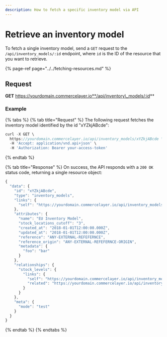 ```yaml
---
description: How to fetch a specific inventory model via API
---
```


# Retrieve an inventory model

To fetch a single inventory model, send a `GET` request to the `/api/inventory_models/:id` endpoint, where `id` is the ID of the resource that you want to retrieve.

{% page-ref page="../../fetching-resources.md" %}

## Request

**GET** https://yourdomain.commercelayer.io**/api/inventory\_models/:id**

### **Example**

{% tabs %}
{% tab title="Request" %}
The following request fetches the inventory model identified by the id "xYZkjABcde":

```javascript
curl -X GET \
  https://yourdomain.commercelayer.io/api/inventory_models/xYZkjABcde \
  -H 'Accept: application/vnd.api+json' \
  -H 'Authorization: Bearer your-access-token'
```
{% endtab %}

{% tab title="Response" %}
On success, the API responds with a `200 OK` status code, returning a single resource object:

```javascript
{
  "data": {
    "id": "xYZkjABcde",
    "type": "inventory_models",
    "links": {
      "self": "https://yourdomain.commercelayer.io/api/inventory_models/xYZkjABcde"
    },
    "attributes": {
      "name": "EU Inventory Model",
      "stock_locations_cutoff": "3",
      "created_at": "2018-01-01T12:00:00.000Z",
      "updated_at": "2018-01-01T12:00:00.000Z",
      "reference": "ANY-EXTERNAL-REFEFERNCE",
      "reference_origin": "ANY-EXTERNAL-REFEFERNCE-ORIGIN",
      "metadata": {
        "foo": "bar"
      }
    },
    "relationships": {
      "stock_levels": {
        "links": {
          "self": "https://yourdomain.commercelayer.io/api/inventory_models/xYZkjABcde/relationships/stock_levels",
          "related": "https://yourdomain.commercelayer.io/api/inventory_models/xYZkjABcde/stock_levels"
        }
      }
    },
    "meta": {
      "mode": "test"
    }
  }
}
```
{% endtab %}
{% endtabs %}

